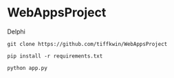 # WebAppsProject
Delphi

```
git clone https://github.com/tiffkwin/WebAppsProject
```

```
pip install -r requirements.txt
```

```
python app.py
```
